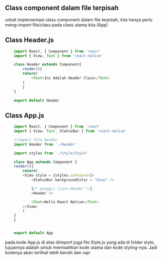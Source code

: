 ## Class component dalam file terpisah

untuk implementasi class component dalam file terpisah, kita hanya perlu meng-import file/class pada class utama kita (App)

## Class Header.js
```javascript
    import React, { Component } from 'react'
    import { View, Text } from 'react-native'

    class Header extends Component{
        render(){
        return(
            <Text>Ini Adalah Header Class</Text>
        )
        }
    }

    export default Header
```

## Class App.js
```javascript
    import React, { Component } from 'react'
    import { View, Text, StatusBar } from 'react-native'

    //import file Header
    import Header from './Header'

    import styles from './style/Style'

    class App extends Component {
    render(){
        return(
        <View style = {styles.container}>
            <StatusBar backgroundColor = "blue" />

            {/* panggil class Header */}
            <Header />

            <Text>Hello React Native</Text>
        </View>
        )
    }
    }


    export default App
```

pada kode App.js di atas diimport juga file Style.js yang ada di folder style, tujuannya adalah untuk memisahkan kode utama dan kode styling-nya.
Jadi kodenya akan terlihat lebih bersih dan rapi